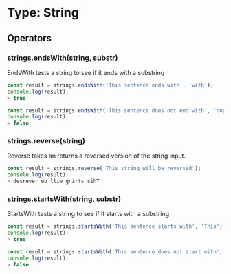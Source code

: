 # Type: String

## Operators

### strings.endsWith(string, substr)

EndsWith tests a string to see if it ends with a substring

```javascript
const result = strings.endsWith('This sentence ends with', 'with');
console.log(result);
> true
```

```javascript
const result = strings.endsWith('This sentence does not end with', 'nope');
console.log(result);
> false
```

### strings.reverse(string)

Reverse takes an returns a reversed version of the string input.

```javascript
const result = strings.reverse('This string will be reversed');
console.log(result);
> desrever eb lliw gnirts sihT
```

### strings.startsWith(string, substr)

StartsWith tests a string to see if it starts with a substring

```javascript
const result = strings.startsWith('This sentence starts with', 'This');
console.log(result);
> true
```

```javascript
const result = strings.startsWith('This sentence does not start with', 'Nope');
console.log(result);
> false
```

